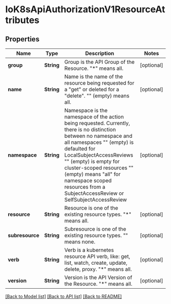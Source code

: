 # IoK8sApiAuthorizationV1ResourceAttributes

## Properties
Name | Type | Description | Notes
------------ | ------------- | ------------- | -------------
**group** | **String** | Group is the API Group of the Resource.  \"*\" means all. | [optional] 
**name** | **String** | Name is the name of the resource being requested for a \"get\" or deleted for a \"delete\". \"\" (empty) means all. | [optional] 
**namespace** | **String** | Namespace is the namespace of the action being requested.  Currently, there is no distinction between no namespace and all namespaces \"\" (empty) is defaulted for LocalSubjectAccessReviews \"\" (empty) is empty for cluster-scoped resources \"\" (empty) means \"all\" for namespace scoped resources from a SubjectAccessReview or SelfSubjectAccessReview | [optional] 
**resource** | **String** | Resource is one of the existing resource types.  \"*\" means all. | [optional] 
**subresource** | **String** | Subresource is one of the existing resource types.  \"\" means none. | [optional] 
**verb** | **String** | Verb is a kubernetes resource API verb, like: get, list, watch, create, update, delete, proxy.  \"*\" means all. | [optional] 
**version** | **String** | Version is the API Version of the Resource.  \"*\" means all. | [optional] 

[[Back to Model list]](../README.md#documentation-for-models) [[Back to API list]](../README.md#documentation-for-api-endpoints) [[Back to README]](../README.md)


